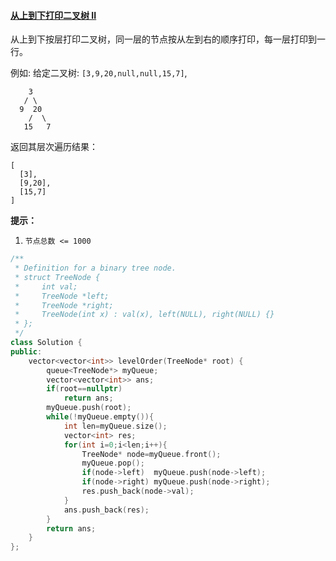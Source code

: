 #### [从上到下打印二叉树 II](https://leetcode-cn.com/problems/cong-shang-dao-xia-da-yin-er-cha-shu-ii-lcof/)

从上到下按层打印二叉树，同一层的节点按从左到右的顺序打印，每一层打印到一行。

 

例如:
给定二叉树: `[3,9,20,null,null,15,7]`,

```
    3
   / \
  9  20
    /  \
   15   7
```

返回其层次遍历结果：

```
[
  [3],
  [9,20],
  [15,7]
]
```

 

**提示：**

1. `节点总数 <= 1000`

```c++
/**
 * Definition for a binary tree node.
 * struct TreeNode {
 *     int val;
 *     TreeNode *left;
 *     TreeNode *right;
 *     TreeNode(int x) : val(x), left(NULL), right(NULL) {}
 * };
 */
class Solution {
public:
    vector<vector<int>> levelOrder(TreeNode* root) {
        queue<TreeNode*> myQueue;
        vector<vector<int>> ans;
        if(root==nullptr)
            return ans;
        myQueue.push(root);
        while(!myQueue.empty()){
            int len=myQueue.size();
            vector<int> res;
            for(int i=0;i<len;i++){
                TreeNode* node=myQueue.front();
                myQueue.pop();
                if(node->left)  myQueue.push(node->left);
                if(node->right) myQueue.push(node->right);
                res.push_back(node->val);
            }
            ans.push_back(res);
        }
        return ans;
    }
};
```

